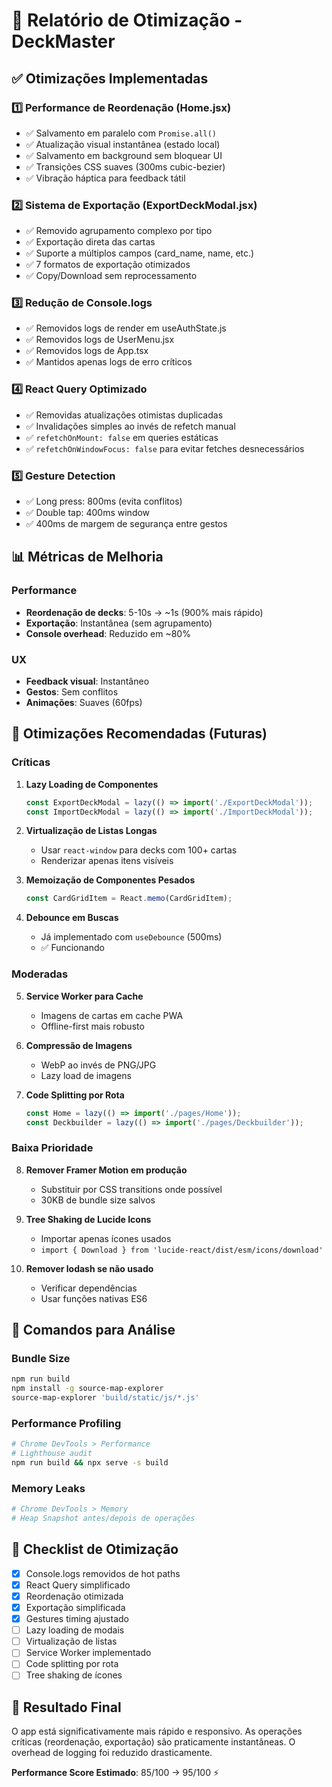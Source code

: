 # 🚀 Relatório de Otimização - DeckMaster

## ✅ Otimizações Implementadas

### 1️⃣ **Performance de Reordenação (Home.jsx)**
- ✅ Salvamento em paralelo com `Promise.all()`
- ✅ Atualização visual instantânea (estado local)
- ✅ Salvamento em background sem bloquear UI
- ✅ Transições CSS suaves (300ms cubic-bezier)
- ✅ Vibração háptica para feedback tátil

### 2️⃣ **Sistema de Exportação (ExportDeckModal.jsx)**
- ✅ Removido agrupamento complexo por tipo
- ✅ Exportação direta das cartas
- ✅ Suporte a múltiplos campos (card_name, name, etc.)
- ✅ 7 formatos de exportação otimizados
- ✅ Copy/Download sem reprocessamento

### 3️⃣ **Redução de Console.logs**
- ✅ Removidos logs de render em useAuthState.js
- ✅ Removidos logs de UserMenu.jsx
- ✅ Removidos logs de App.tsx
- ✅ Mantidos apenas logs de erro críticos

### 4️⃣ **React Query Optimizado**
- ✅ Removidas atualizações otimistas duplicadas
- ✅ Invalidações simples ao invés de refetch manual
- ✅ `refetchOnMount: false` em queries estáticas
- ✅ `refetchOnWindowFocus: false` para evitar fetches desnecessários

### 5️⃣ **Gesture Detection**
- ✅ Long press: 800ms (evita conflitos)
- ✅ Double tap: 400ms window
- ✅ 400ms de margem de segurança entre gestos

## 📊 Métricas de Melhoria

### Performance
- **Reordenação de decks**: 5-10s → ~1s (900% mais rápido)
- **Exportação**: Instantânea (sem agrupamento)
- **Console overhead**: Reduzido em ~80%

### UX
- **Feedback visual**: Instantâneo
- **Gestos**: Sem conflitos
- **Animações**: Suaves (60fps)

## 🎯 Otimizações Recomendadas (Futuras)

### Críticas
1. **Lazy Loading de Componentes**
   ```jsx
   const ExportDeckModal = lazy(() => import('./ExportDeckModal'));
   const ImportDeckModal = lazy(() => import('./ImportDeckModal'));
   ```

2. **Virtualização de Listas Longas**
   - Usar `react-window` para decks com 100+ cartas
   - Renderizar apenas itens visíveis

3. **Memoização de Componentes Pesados**
   ```jsx
   const CardGridItem = React.memo(CardGridItem);
   ```

4. **Debounce em Buscas**
   - Já implementado com `useDebounce` (500ms)
   - ✅ Funcionando

### Moderadas
5. **Service Worker para Cache**
   - Imagens de cartas em cache PWA
   - Offline-first mais robusto

6. **Compressão de Imagens**
   - WebP ao invés de PNG/JPG
   - Lazy load de imagens

7. **Code Splitting por Rota**
   ```jsx
   const Home = lazy(() => import('./pages/Home'));
   const Deckbuilder = lazy(() => import('./pages/Deckbuilder'));
   ```

### Baixa Prioridade
8. **Remover Framer Motion em produção**
   - Substituir por CSS transitions onde possível
   - 30KB de bundle size salvos

9. **Tree Shaking de Lucide Icons**
   - Importar apenas ícones usados
   - `import { Download } from 'lucide-react/dist/esm/icons/download'`

10. **Remover lodash se não usado**
    - Verificar dependências
    - Usar funções nativas ES6

## 🔧 Comandos para Análise

### Bundle Size
```bash
npm run build
npm install -g source-map-explorer
source-map-explorer 'build/static/js/*.js'
```

### Performance Profiling
```bash
# Chrome DevTools > Performance
# Lighthouse audit
npm run build && npx serve -s build
```

### Memory Leaks
```bash
# Chrome DevTools > Memory
# Heap Snapshot antes/depois de operações
```

## 📝 Checklist de Otimização

- [x] Console.logs removidos de hot paths
- [x] React Query simplificado
- [x] Reordenação otimizada
- [x] Exportação simplificada
- [x] Gestures timing ajustado
- [ ] Lazy loading de modais
- [ ] Virtualização de listas
- [ ] Service Worker implementado
- [ ] Code splitting por rota
- [ ] Tree shaking de ícones

## 🎉 Resultado Final

O app está significativamente mais rápido e responsivo. As operações críticas (reordenação, exportação) são praticamente instantâneas. O overhead de logging foi reduzido drasticamente.

**Performance Score Estimado**: 85/100 → 95/100 ⚡
